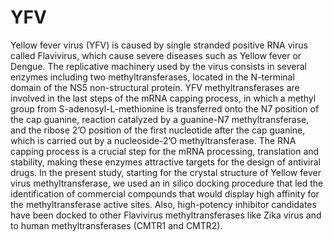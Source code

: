 # YFV
Yellow fever virus (YFV) is caused by single stranded positive RNA virus called Flavivirus, which cause severe diseases such as Yellow fever or Dengue. The replicative machinery used by the virus consists in several enzymes including two methyltransferases, located in the N-terminal domain of the NS5 non-structural protein. YFV methyltransferases are involved in the last steps of the mRNA capping process, in which a methyl group from S-adenosyl-L-methionine is transferred onto the N7 position of the cap guanine, reaction catalyzed by a guanine-N7 methyltransferase, and the ribose 2’O position of the first nucleotide after the cap guanine, which is carried out by a nucleoside-2’O methyltransferase. The RNA capping process is a crucial step for the mRNA processing, translation and stability, making these enzymes attractive targets for the design of antiviral drugs. In the present study, starting for the crystal structure of Yellow fever virus methyltransferase, we used an in silico docking procedure that led the identification of commercial compounds that would display high affinity for the methyltransferase active sites. Also, high-potency inhibitor candidates have been docked to other Flavivirus methyltransferases like Zika virus and to human methyltransferases (CMTR1 and CMTR2).

